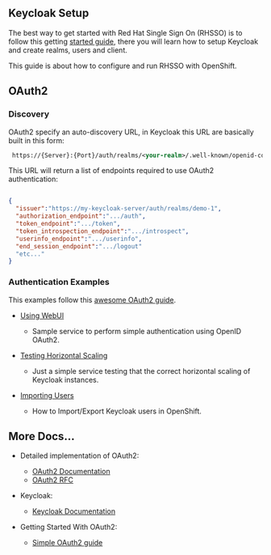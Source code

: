 ## Keycloak Setup

The best way to get started with Red Hat Single Sign On (RHSSO) is to follow this getting [started guide](https://www.keycloak.org/docs/latest/getting_started/index.html#_install-boot), there you will learn how to setup Keycloak and create realms, users and client.

This guide is about how to configure and run RHSSO with OpenShift.


## OAuth2

### Discovery

OAuth2 specify an auto-discovery URL, in Keycloak this URL are basically built in this form:

```xml
 https://{Server}:{Port}/auth/realms/<your-realm>/.well-known/openid-configuration
```
This URL will return a list of endpoints required to use OAuth2 authentication:

```json

{
  "issuer":"https://my-keycloak-server/auth/realms/demo-1",
  "authorization_endpoint":".../auth",
  "token_endpoint":".../token",
  "token_introspection_endpoint":".../introspect",
  "userinfo_endpoint":".../userinfo",
  "end_session_endpoint":".../logout"
  "etc..."
}
```


### Authentication Examples

This examples follow this [awesome OAuth2 guide](https://aaronparecki.com/oauth-2-simplified/).


- [Using WebUI](https://github.com/cesarvr/keycloak/tree/master/web-ui)
    - Sample service to perform simple authentication using OpenID OAuth2.

- [Testing Horizontal Scaling](https://github.com/cesarvr/keycloak-examples/tree/master/robot)
    - Just a simple service testing that the correct horizontal scaling of Keycloak instances.

- [Importing Users](https://github.com/cesarvr/keycloak-examples/tree/master/import-export)
    - How to Import/Export Keycloak users in OpenShift. 
  


## More Docs...

- Detailed implementation of OAuth2:
  - [OAuth2 Documentation](https://www.oauth.com/)
  - [OAuth2 RFC](https://tools.ietf.org/html/rfc6749)

- Keycloak:
  - [Keycloak Documentation](https://www.keycloak.org/docs/2.5/getting_started/index.html)
  
  
- Getting Started With OAuth2:
  - [Simple OAuth2 guide](https://aaronparecki.com/oauth-2-simplified/)
